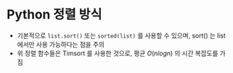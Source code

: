 # Python 정렬 방식
- 기본적으로 ```list.sort()``` 또는 ```sorted(list)``` 를 사용할 수 있으며, sort() 는 list에서만 사용 가능하다는 점을 주의
- 위 정렬 함수들은 Timsort 를 사용한 것으로, 평균 $O(nlogn)$ 의 시간 복잡도를 가짐

